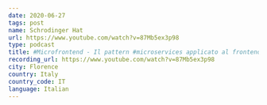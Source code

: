 ```yaml
---
date: 2020-06-27
tags: post
name: Schrodinger Hat
url: https://www.youtube.com/watch?v=87Mb5ex3p98
type: podcast
title: #Microfrontend - Il pattern #microservices applicato al frontend
recording_url: https://www.youtube.com/watch?v=87Mb5ex3p98
city: Florence
country: Italy
country_code: IT
language: Italian
---
```

